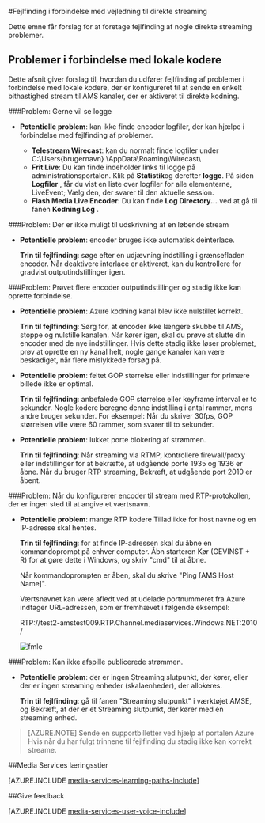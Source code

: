 <properties 
    pageTitle="Fejlfinding i forbindelse med vejledning til direkte streaming | Microsoft Azure" 
    description="Dette emne giver forslag til, hvordan du direkte streaming fejlfindingsproblemer." 
    services="media-services" 
    documentationCenter="" 
    authors="juliako" 
    manager="erikre" 
    editor=""/>

<tags 
    ms.service="media-services" 
    ms.workload="media" 
    ms.tgt_pltfrm="na" 
    ms.devlang="na" 
    ms.topic="article" 
    ms.date="10/12/2016"  
    ms.author="juliako"/>

#<a name="troubleshooting-guide-for-live-streaming"></a>Fejlfinding i forbindelse med vejledning til direkte streaming

Dette emne får forslag for at foretage fejlfinding af nogle direkte streaming problemer.

## <a name="issues-related-to-on-premises-encoders"></a>Problemer i forbindelse med lokale kodere 

Dette afsnit giver forslag til, hvordan du udfører fejlfinding af problemer i forbindelse med lokale kodere, der er konfigureret til at sende en enkelt bithastighed stream til AMS kanaler, der er aktiveret til direkte kodning.

###<a name="problem-would-like-to-see-logs"></a>Problem: Gerne vil se logge 

- **Potentielle problem**: kan ikke finde encoder logfiler, der kan hjælpe i forbindelse med fejlfinding af problemer.
    
    - **Telestream Wirecast**: kan du normalt finde logfiler under C:\Users\{brugernavn} \AppData\Roaming\Wirecast\ 
    - **Frit Live**: Du kan finde indeholder links til logge på administrationsportalen. Klik på **Statistik**og derefter **logge**. På siden **Logfiler** , får du vist en liste over logfiler for alle elementerne, LiveEvent; Vælg den, der svarer til den aktuelle session. 
    - **Flash Media Live Encoder**: Du kan finde **Log Directory...** ved at gå til fanen **Kodning Log** .
    
###<a name="problem-there-is-no-option-for-outputting-a-progressive-stream"></a>Problem: Der er ikke muligt til udskrivning af en løbende stream

- **Potentielle problem**: encoder bruges ikke automatisk deinterlace. 

    **Trin til fejlfinding**: søge efter en udjævning indstilling i grænsefladen encoder. Når deaktivere interlace er aktiveret, kan du kontrollere for gradvist outputindstillinger igen. 
 
###<a name="problem-tried-several-encoder-output-settings-and-still-unable-to-connect"></a>Problem: Prøvet flere encoder outputindstillinger og stadig ikke kan oprette forbindelse. 

- **Potentielle problem**: Azure kodning kanal blev ikke nulstillet korrekt. 

    **Trin til fejlfinding**: Sørg for, at encoder ikke længere skubbe til AMS, stoppe og nulstille kanalen. Når kører igen, skal du prøve at slutte din encoder med de nye indstillinger. Hvis dette stadig ikke løser problemet, prøv at oprette en ny kanal helt, nogle gange kanaler kan være beskadiget, når flere mislykkede forsøg på.  

- **Potentielle problem**: feltet GOP størrelse eller indstillinger for primære billede ikke er optimal. 

    **Trin til fejlfinding**: anbefalede GOP størrelse eller keyframe interval er to sekunder. Nogle kodere beregne denne indstilling i antal rammer, mens andre bruger sekunder. For eksempel: Når du skriver 30fps, GOP størrelsen ville være 60 rammer, som svarer til to sekunder.  
     
- **Potentielle problem**: lukket porte blokering af strømmen. 

    **Trin til fejlfinding**: Når streaming via RTMP, kontrollere firewall/proxy eller indstillinger for at bekræfte, at udgående porte 1935 og 1936 er åbne. Når du bruger RTP streaming, Bekræft, at udgående port 2010 er åbent. 


###<a name="problem-when-configuring-the-encoder-to-stream-with-the-rtp-protocol-there-is-no-place-to-enter-a-host-name"></a>Problem: Når du konfigurerer encoder til stream med RTP-protokollen, der er ingen sted til at angive et værtsnavn. 

- **Potentielle problem**: mange RTP kodere Tillad ikke for host navne og en IP-adresse skal hentes.  

    **Trin til fejlfinding**: for at finde IP-adressen skal du åbne en kommandoprompt på enhver computer. Åbn starteren Kør (GEVINST + R) for at gøre dette i Windows, og skriv "cmd" til at åbne.  

    Når kommandoprompten er åben, skal du skrive "Ping [AMS Host Name]". 

    Værtsnavnet kan være afledt ved at udelade portnummeret fra Azure indtager URL-adressen, som er fremhævet i følgende eksempel: 

    RTP://test2-amstest009.RTP.Channel.mediaservices.Windows.NET:2010 / 

    ![fmle](./media/media-services-fmle-live-encoder/media-services-fmle10.png)

###<a name="problem-unable-to-playback-the-published-stream"></a>Problem: Kan ikke afspille publicerede strømmen.
 
- **Potentielle problem**: der er ingen Streaming slutpunkt, der kører, eller der er ingen streaming enheder (skalaenheder), der allokeres. 

    **Trin til fejlfinding**: gå til fanen "Streaming slutpunkt" i værktøjet AMSE, og Bekræft, at der er et Streaming slutpunkt, der kører med én streaming enhed. 
    


>[AZURE.NOTE] Sende en supportbilletter ved hjælp af portalen Azure Hvis når du har fulgt trinnene til fejlfinding du stadig ikke kan korrekt streame.

##<a name="media-services-learning-paths"></a>Media Services læringsstier

[AZURE.INCLUDE [media-services-learning-paths-include](../../includes/media-services-learning-paths-include.md)]

##<a name="provide-feedback"></a>Give feedback

[AZURE.INCLUDE [media-services-user-voice-include](../../includes/media-services-user-voice-include.md)]

